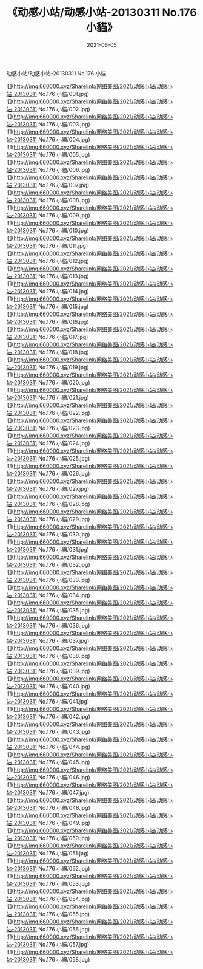 ﻿---
layout: post
title:  《动感小站/动感小站-20130311 No.176 小貓》
date:   2021-06-05
img: http://img.660000.xyz/Sharelink/网络美图/2021/动感小站/动感小站-20130311 No.176 小貓/000.jpg
categories: [美女, 清纯, 唯美]
---

动感小站/动感小站-20130311 No.176 小貓

 ![](http://img.660000.xyz/Sharelink/网络美图/2021/动感小站/动感小站-20130311 No.176 小貓/001.jpg) <br>![](http://img.660000.xyz/Sharelink/网络美图/2021/动感小站/动感小站-20130311 No.176 小貓/002.jpg) <br>![](http://img.660000.xyz/Sharelink/网络美图/2021/动感小站/动感小站-20130311 No.176 小貓/003.jpg) <br>![](http://img.660000.xyz/Sharelink/网络美图/2021/动感小站/动感小站-20130311 No.176 小貓/004.jpg) <br>![](http://img.660000.xyz/Sharelink/网络美图/2021/动感小站/动感小站-20130311 No.176 小貓/005.jpg) <br>![](http://img.660000.xyz/Sharelink/网络美图/2021/动感小站/动感小站-20130311 No.176 小貓/006.jpg) <br>![](http://img.660000.xyz/Sharelink/网络美图/2021/动感小站/动感小站-20130311 No.176 小貓/007.jpg) <br>![](http://img.660000.xyz/Sharelink/网络美图/2021/动感小站/动感小站-20130311 No.176 小貓/008.jpg) <br>![](http://img.660000.xyz/Sharelink/网络美图/2021/动感小站/动感小站-20130311 No.176 小貓/009.jpg) <br>![](http://img.660000.xyz/Sharelink/网络美图/2021/动感小站/动感小站-20130311 No.176 小貓/010.jpg) <br>![](http://img.660000.xyz/Sharelink/网络美图/2021/动感小站/动感小站-20130311 No.176 小貓/011.jpg) <br>![](http://img.660000.xyz/Sharelink/网络美图/2021/动感小站/动感小站-20130311 No.176 小貓/012.jpg) <br>![](http://img.660000.xyz/Sharelink/网络美图/2021/动感小站/动感小站-20130311 No.176 小貓/013.jpg) <br>![](http://img.660000.xyz/Sharelink/网络美图/2021/动感小站/动感小站-20130311 No.176 小貓/014.jpg) <br>![](http://img.660000.xyz/Sharelink/网络美图/2021/动感小站/动感小站-20130311 No.176 小貓/015.jpg) <br>![](http://img.660000.xyz/Sharelink/网络美图/2021/动感小站/动感小站-20130311 No.176 小貓/016.jpg) <br>![](http://img.660000.xyz/Sharelink/网络美图/2021/动感小站/动感小站-20130311 No.176 小貓/017.jpg) <br>![](http://img.660000.xyz/Sharelink/网络美图/2021/动感小站/动感小站-20130311 No.176 小貓/018.jpg) <br>![](http://img.660000.xyz/Sharelink/网络美图/2021/动感小站/动感小站-20130311 No.176 小貓/019.jpg) <br>![](http://img.660000.xyz/Sharelink/网络美图/2021/动感小站/动感小站-20130311 No.176 小貓/020.jpg) <br>![](http://img.660000.xyz/Sharelink/网络美图/2021/动感小站/动感小站-20130311 No.176 小貓/021.jpg) <br>![](http://img.660000.xyz/Sharelink/网络美图/2021/动感小站/动感小站-20130311 No.176 小貓/022.jpg) <br>![](http://img.660000.xyz/Sharelink/网络美图/2021/动感小站/动感小站-20130311 No.176 小貓/023.jpg) <br>![](http://img.660000.xyz/Sharelink/网络美图/2021/动感小站/动感小站-20130311 No.176 小貓/024.jpg) <br>![](http://img.660000.xyz/Sharelink/网络美图/2021/动感小站/动感小站-20130311 No.176 小貓/025.jpg) <br>![](http://img.660000.xyz/Sharelink/网络美图/2021/动感小站/动感小站-20130311 No.176 小貓/026.jpg) <br>![](http://img.660000.xyz/Sharelink/网络美图/2021/动感小站/动感小站-20130311 No.176 小貓/027.jpg) <br>![](http://img.660000.xyz/Sharelink/网络美图/2021/动感小站/动感小站-20130311 No.176 小貓/028.jpg) <br>![](http://img.660000.xyz/Sharelink/网络美图/2021/动感小站/动感小站-20130311 No.176 小貓/029.jpg) <br>![](http://img.660000.xyz/Sharelink/网络美图/2021/动感小站/动感小站-20130311 No.176 小貓/030.jpg) <br>![](http://img.660000.xyz/Sharelink/网络美图/2021/动感小站/动感小站-20130311 No.176 小貓/031.jpg) <br>![](http://img.660000.xyz/Sharelink/网络美图/2021/动感小站/动感小站-20130311 No.176 小貓/032.jpg) <br>![](http://img.660000.xyz/Sharelink/网络美图/2021/动感小站/动感小站-20130311 No.176 小貓/033.jpg) <br>![](http://img.660000.xyz/Sharelink/网络美图/2021/动感小站/动感小站-20130311 No.176 小貓/034.jpg) <br>![](http://img.660000.xyz/Sharelink/网络美图/2021/动感小站/动感小站-20130311 No.176 小貓/035.jpg) <br>![](http://img.660000.xyz/Sharelink/网络美图/2021/动感小站/动感小站-20130311 No.176 小貓/036.jpg) <br>![](http://img.660000.xyz/Sharelink/网络美图/2021/动感小站/动感小站-20130311 No.176 小貓/037.jpg) <br>![](http://img.660000.xyz/Sharelink/网络美图/2021/动感小站/动感小站-20130311 No.176 小貓/038.jpg) <br>![](http://img.660000.xyz/Sharelink/网络美图/2021/动感小站/动感小站-20130311 No.176 小貓/039.jpg) <br>![](http://img.660000.xyz/Sharelink/网络美图/2021/动感小站/动感小站-20130311 No.176 小貓/040.jpg) <br>![](http://img.660000.xyz/Sharelink/网络美图/2021/动感小站/动感小站-20130311 No.176 小貓/041.jpg) <br>![](http://img.660000.xyz/Sharelink/网络美图/2021/动感小站/动感小站-20130311 No.176 小貓/042.jpg) <br>![](http://img.660000.xyz/Sharelink/网络美图/2021/动感小站/动感小站-20130311 No.176 小貓/043.jpg) <br>![](http://img.660000.xyz/Sharelink/网络美图/2021/动感小站/动感小站-20130311 No.176 小貓/044.jpg) <br>![](http://img.660000.xyz/Sharelink/网络美图/2021/动感小站/动感小站-20130311 No.176 小貓/045.jpg) <br>![](http://img.660000.xyz/Sharelink/网络美图/2021/动感小站/动感小站-20130311 No.176 小貓/046.jpg) <br>![](http://img.660000.xyz/Sharelink/网络美图/2021/动感小站/动感小站-20130311 No.176 小貓/047.jpg) <br>![](http://img.660000.xyz/Sharelink/网络美图/2021/动感小站/动感小站-20130311 No.176 小貓/048.jpg) <br>![](http://img.660000.xyz/Sharelink/网络美图/2021/动感小站/动感小站-20130311 No.176 小貓/049.jpg) <br>![](http://img.660000.xyz/Sharelink/网络美图/2021/动感小站/动感小站-20130311 No.176 小貓/050.jpg) <br>![](http://img.660000.xyz/Sharelink/网络美图/2021/动感小站/动感小站-20130311 No.176 小貓/051.jpg) <br>![](http://img.660000.xyz/Sharelink/网络美图/2021/动感小站/动感小站-20130311 No.176 小貓/052.jpg) <br>![](http://img.660000.xyz/Sharelink/网络美图/2021/动感小站/动感小站-20130311 No.176 小貓/053.jpg) <br>![](http://img.660000.xyz/Sharelink/网络美图/2021/动感小站/动感小站-20130311 No.176 小貓/054.jpg) <br>![](http://img.660000.xyz/Sharelink/网络美图/2021/动感小站/动感小站-20130311 No.176 小貓/055.jpg) <br>![](http://img.660000.xyz/Sharelink/网络美图/2021/动感小站/动感小站-20130311 No.176 小貓/056.jpg) <br>![](http://img.660000.xyz/Sharelink/网络美图/2021/动感小站/动感小站-20130311 No.176 小貓/057.jpg) <br>![](http://img.660000.xyz/Sharelink/网络美图/2021/动感小站/动感小站-20130311 No.176 小貓/058.jpg) <br>